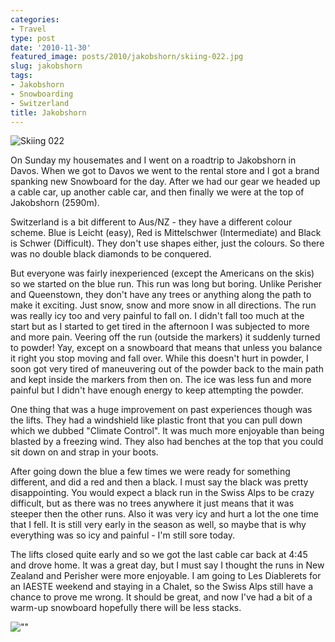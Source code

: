 ```yaml
---
categories:
- Travel
type: post
date: '2010-11-30'
featured_image: posts/2010/jakobshorn/skiing-022.jpg
slug: jakobshorn
tags:
- Jakobshorn
- Snowboarding
- Switzerland
title: Jakobshorn
---
```


![Skiing 022](skiing-022.jpg)

On Sunday my housemates and I went on a roadtrip to Jakobshorn in Davos. When we got to Davos we went to the rental store and I got a brand spanking new Snowboard for the day. After we had our gear we headed up a cable car, up another cable car, and then finally we were at the top of Jakobshorn (2590m).

Switzerland is a bit different to Aus/NZ - they have a different colour scheme. Blue is Leicht (easy), Red is Mittelschwer (Intermediate) and Black is Schwer (Difficult). They don't use shapes either, just the colours. So there was no double black diamonds to be conquered.

But everyone was fairly inexperienced (except the Americans on the skis) so we started on the blue run. This run was long but boring. Unlike Perisher and Queenstown, they don't have any trees or anything along the path to make it exciting. Just snow, snow and more snow in all directions. The run was really icy too and very painful to fall on. I didn't fall too much at the start but as I started to get tired in the afternoon I was subjected to more and more pain. Veering off the run (outside the markers) it suddenly turned to powder! Yay, except on a snowboard that means that unless you balance it right you stop moving and fall over. While this doesn't hurt in powder, I soon got very tired of maneuvering out of the powder back to the main path and kept inside the markers from then on. The ice was less fun and more painful but I didn't have enough energy to keep attempting the powder.

One thing that was a huge improvement on past experiences though was the lifts. They had a windshield like plastic front that you can pull down which we dubbed "Climate Control". It was much more enjoyable than being blasted by a freezing wind. They also had benches at the top that you could sit down on and strap in your boots.

After going down the blue a few times we were ready for something different, and did a red and then a black. I must say the black was pretty disappointing. You would expect a black run in the Swiss Alps to be crazy difficult, but as there was no trees anywhere it just means that it was steeper then the other runs. Also it was very icy and hurt a lot the one time that I fell. It is still very early in the season as well, so maybe that is why everything was so icy and painful - I'm still sore today.

The lifts closed quite early and so we got the last cable car back at 4:45 and drove home. It was a great day, but I must say I thought the runs in New Zealand and Perisher were more enjoyable. I am going to Les Diablerets for an IAESTE weekend and staying in a Chalet, so the Swiss Alps still have a chance to prove me wrong. It should be great, and now I've had a bit of a warm-up snowboard hopefully there will be less stacks.

![""](Skiing26.jpg)